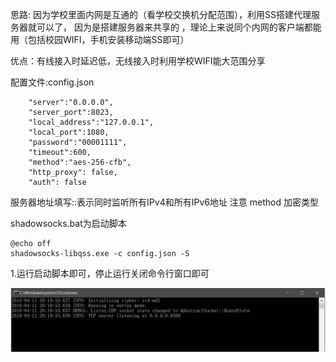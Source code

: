 思路:
因为学校里面内网是互通的（看学校交换机分配范围），利用SS搭建代理服务器就可以了，
因为是搭建服务器来共享的 ，理论上来说同个内网的客户端都能用（包括校园WIFI，手机安装移动端SS即可）

优点：有线接入时延迟低，无线接入时利用学校WIFI能大范围分享

配置文件:config.json
``` 
	"server":"0.0.0.0",  
    "server_port":8023,  
    "local_address":"127.0.0.1",  
    "local_port":1080,  
    "password":"00001111",  
    "timeout":600,  
    "method":"aes-256-cfb",  
    "http_proxy": false,  
    "auth": false  

```
服务器地址填写::表示同时监听所有IPv4和所有IPv6地址
注意 method 加密类型

shadowsocks.bat为启动脚本
```
@echo off  
shadowsocks-libqss.exe -c config.json -S  

```

1.运行启动脚本即可，停止运行关闭命令行窗口即可

![](https://github.com/aowoiiii/Shadowsocks_sharenetwork/blob/master/img/1.png)  

